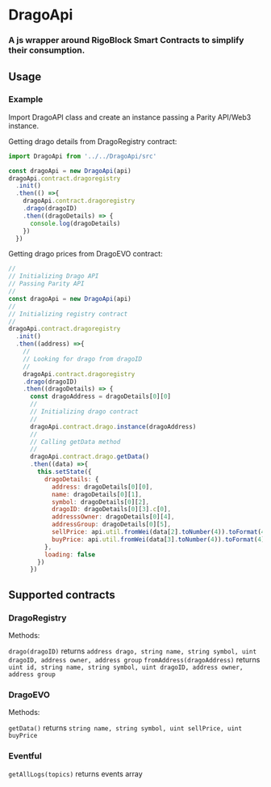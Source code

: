 # DragoApi

### A js wrapper around RigoBlock Smart Contracts to simplify their consumption.

## Usage

### Example


Import DragoAPI class and create an instance passing a Parity API/Web3 instance.

Getting drago details from DragoRegistry contract:
```javascript
import DragoApi from '../../DragoApi/src'

const dragoApi = new DragoApi(api)
dragoApi.contract.dragoregistry
  .init()
  .then(() =>{
    dragoApi.contract.dragoregistry
    .drago(dragoID)
    .then((dragoDetails) => {
      console.log(dragoDetails)
    })
  })
  ```

Getting drago prices from DragoEVO contract:
```javascript
//
// Initializing Drago API
// Passing Parity API
//
const dragoApi = new DragoApi(api)
//
// Initializing registry contract
//
dragoApi.contract.dragoregistry
  .init()
  .then((address) =>{
    //
    // Looking for drago from dragoID
    //
    dragoApi.contract.dragoregistry
    .drago(dragoID)
    .then((dragoDetails) => {
      const dragoAddress = dragoDetails[0][0]
      //
      // Initializing drago contract
      //
      dragoApi.contract.drago.instance(dragoAddress)
      //
      // Calling getData method
      //
      dragoApi.contract.drago.getData()
      .then((data) =>{
        this.setState({
          dragoDetails: {
            address: dragoDetails[0][0],
            name: dragoDetails[0][1],
            symbol: dragoDetails[0][2],
            dragoID: dragoDetails[0][3].c[0],
            addresssOwner: dragoDetails[0][4],
            addressGroup: dragoDetails[0][5],
            sellPrice: api.util.fromWei(data[2].toNumber(4)).toFormat(4),
            buyPrice: api.util.fromWei(data[3].toNumber(4)).toFormat(4),
          },
          loading: false
        })
      })
```
## Supported contracts

### DragoRegistry

Methods:

`drago(dragoID)` returns `address drago, string name, string symbol, uint dragoID, address owner, address group`
`fromAddress(dragoAddress)` returns `uint id, string name, string symbol, uint dragoID, address owner, address group`

### DragoEVO

Methods:

`getData()` returns `string name, string symbol, uint sellPrice, uint buyPrice`

### Eventful

`getAllLogs(topics)` returns events array


